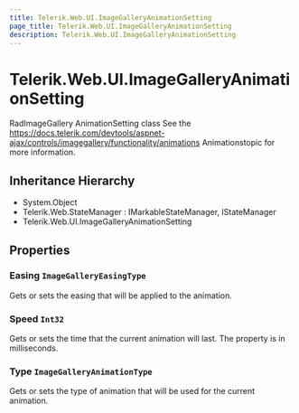 ```yaml
---
title: Telerik.Web.UI.ImageGalleryAnimationSetting
page_title: Telerik.Web.UI.ImageGalleryAnimationSetting
description: Telerik.Web.UI.ImageGalleryAnimationSetting
---
```


# Telerik.Web.UI.ImageGalleryAnimationSetting

RadImageGallery AnimationSetting class
            See the https://docs.telerik.com/devtools/aspnet-ajax/controls/imagegallery/functionality/animations Animationstopic for more information.

## Inheritance Hierarchy

* System.Object
* Telerik.Web.StateManager : IMarkableStateManager, IStateManager
* Telerik.Web.UI.ImageGalleryAnimationSetting

## Properties

###  Easing `ImageGalleryEasingType`

Gets or sets the easing that will be applied to the animation.

###  Speed `Int32`

Gets or sets the time that the current animation will last. The property is in milliseconds.

###  Type `ImageGalleryAnimationType`

Gets or sets the type of animation that will be used for the current animation.

